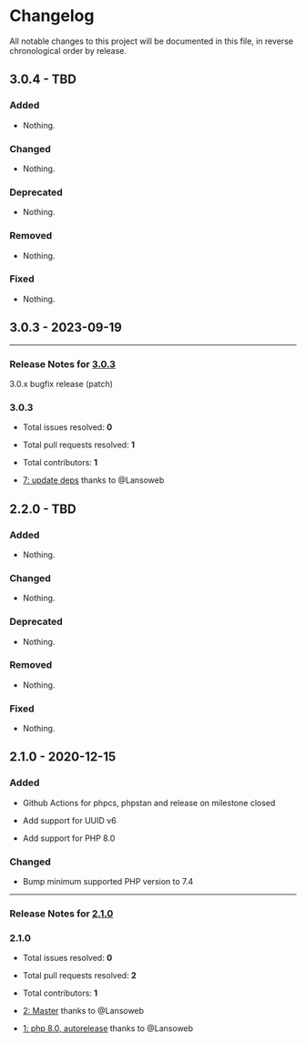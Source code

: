 # Changelog

All notable changes to this project will be documented in this file, in reverse chronological order by release.

## 3.0.4 - TBD

### Added

- Nothing.

### Changed

- Nothing.

### Deprecated

- Nothing.

### Removed

- Nothing.

### Fixed

- Nothing.

## 3.0.3 - 2023-09-19


-----

### Release Notes for [3.0.3](https://github.com/Lansoweb/request-id/milestone/7)

3.0.x bugfix release (patch)

### 3.0.3

- Total issues resolved: **0**
- Total pull requests resolved: **1**
- Total contributors: **1**

 - [7: update deps](https://github.com/Lansoweb/request-id/pull/7) thanks to @Lansoweb

## 2.2.0 - TBD

### Added

- Nothing.

### Changed

- Nothing.

### Deprecated

- Nothing.

### Removed

- Nothing.

### Fixed

- Nothing.

## 2.1.0 - 2020-12-15

### Added

- Github Actions for phpcs, phpstan and release on milestone closed

- Add support for UUID v6

- Add support for PHP 8.0

### Changed

- Bump minimum supported PHP version to 7.4



-----

### Release Notes for [2.1.0](https://github.com/Lansoweb/request-id/milestone/1)



### 2.1.0

- Total issues resolved: **0**
- Total pull requests resolved: **2**
- Total contributors: **1**

 - [2: Master](https://github.com/Lansoweb/request-id/pull/2) thanks to @Lansoweb
 - [1: php 8.0, autorelease](https://github.com/Lansoweb/request-id/pull/1) thanks to @Lansoweb

